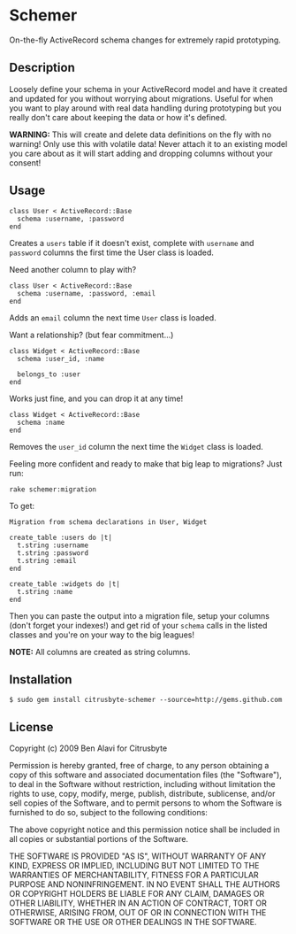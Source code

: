 Schemer
=======

On-the-fly ActiveRecord schema changes for extremely rapid prototyping.

Description
-----------

Loosely define your schema in your ActiveRecord model and have it created and
updated for you without worrying about migrations. Useful for when you want to
play around with real data handling during prototyping but you really don't 
care about keeping the data or how it's defined.

**WARNING:** This will create and delete data definitions on the fly with no
warning! Only use this with volatile data! Never attach it to an existing model
you care about as it will start adding and dropping columns without your
consent!

Usage
-----

    class User < ActiveRecord::Base
      schema :username, :password
    end
    
Creates a `users` table if it doesn't exist, complete with `username` and 
`password` columns the first time the User class is loaded.

Need another column to play with?

    class User < ActiveRecord::Base
      schema :username, :password, :email
    end
    
Adds an `email` column the next time `User` class is loaded.

Want a relationship? (but fear commitment...)

    class Widget < ActiveRecord::Base
      schema :user_id, :name
  
      belongs_to :user
    end

Works just fine, and you can drop it at any time!

    class Widget < ActiveRecord::Base
      schema :name
    end

Removes the `user_id` column the next time the `Widget` class is loaded.

Feeling more confident and ready to make that big leap to migrations? Just run:

    rake schemer:migration
    
To get:

    Migration from schema declarations in User, Widget

    create_table :users do |t|
      t.string :username
      t.string :password
      t.string :email
    end

    create_table :widgets do |t|
      t.string :name
    end

Then you can paste the output into a migration file, setup your columns (don't
forget your indexes!) and get rid of your `schema` calls in the listed classes
and you're on your way to the big leagues!

**NOTE:** All columns are created as string columns.

Installation
------------

    $ sudo gem install citrusbyte-schemer --source=http://gems.github.com

License
-------

Copyright (c) 2009 Ben Alavi for Citrusbyte

Permission is hereby granted, free of charge, to any person
obtaining a copy of this software and associated documentation
files (the "Software"), to deal in the Software without
restriction, including without limitation the rights to use,
copy, modify, merge, publish, distribute, sublicense, and/or sell
copies of the Software, and to permit persons to whom the
Software is furnished to do so, subject to the following
conditions:

The above copyright notice and this permission notice shall be
included in all copies or substantial portions of the Software.

THE SOFTWARE IS PROVIDED "AS IS", WITHOUT WARRANTY OF ANY KIND,
EXPRESS OR IMPLIED, INCLUDING BUT NOT LIMITED TO THE WARRANTIES
OF MERCHANTABILITY, FITNESS FOR A PARTICULAR PURPOSE AND
NONINFRINGEMENT. IN NO EVENT SHALL THE AUTHORS OR COPYRIGHT
HOLDERS BE LIABLE FOR ANY CLAIM, DAMAGES OR OTHER LIABILITY,
WHETHER IN AN ACTION OF CONTRACT, TORT OR OTHERWISE, ARISING
FROM, OUT OF OR IN CONNECTION WITH THE SOFTWARE OR THE USE OR
OTHER DEALINGS IN THE SOFTWARE.
